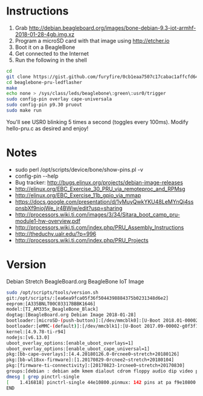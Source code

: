 # Instructions
1. Grab http://debian.beagleboard.org/images/bone-debian-9.3-iot-armhf-2018-01-28-4gb.img.xz
2. Program a microSD card with that image using http://etcher.io
3. Boot it on a BeagleBone
4. Get connected to the Internet
5. Run the following in the shell
```sh
cd
git clone https://gist.github.com/furyfire/0cb1eaa7507c17cabac1affcfd648204 beaglebone-pru-ledflasher
cd beaglebone-pru-ledflasher
make
echo none > /sys/class/leds/beaglebone\:green\:usr0/trigger
sudo config-pin overlay cape-universala
sudo config-pin p9.30 pruout
sudo make run
```

You'll see USR0 blinking 5 times a second (toggles every 100ms). Modify hello-pru.c as desired
and enjoy!

# Notes

* sudo perl /opt/scripts/device/bone/show-pins.pl -v
* config-pin --help
* Bug tracker: http://bugs.elinux.org/projects/debian-image-releases
* http://elinux.org/EBC_Exercise_30_PRU_via_remoteproc_and_RPMsg
* http://elinux.org/EBC_Exercise_11b_gpio_via_mmap
* https://docs.google.com/presentation/d/1yMuyQwkYKU48LeMYnQj4sspnsbXf9niojWe_jr4BWjw/edit?usp=sharing
* http://processors.wiki.ti.com/images/3/34/Sitara_boot_camp_pru-module1-hw-overview.pdf
* http://processors.wiki.ti.com/index.php/PRU_Assembly_Instructions
* http://theduchy.ualr.edu/?p=996
* http://processors.wiki.ti.com/index.php/PRU_Projects

# Version

Debian Stretch BeagleBoard.org BeagleBone IoT Image
```sh
sudo /opt/scripts/tools/version.sh
git:/opt/scripts/:[ea6ea9fca05f36f5044398884375b0231348d6e2]
eeprom:[A335BNLT00C03317BBBK1646]
model:[TI_AM335x_BeagleBone_Black]
dogtag:[BeagleBoard.org Debian Image 2018-01-28]
bootloader:[microSD-(push-button)]:[/dev/mmcblk0]:[U-Boot 2018.01-00002-g9aa111a004]
bootloader:[eMMC-(default)]:[/dev/mmcblk1]:[U-Boot 2017.09-00002-g0f3f1c7907]
kernel:[4.9.78-ti-r94]
nodejs:[v6.13.0]
uboot_overlay_options:[enable_uboot_overlays=1]
uboot_overlay_options:[enable_uboot_cape_universal=1]
pkg:[bb-cape-overlays]:[4.4.20180126.0-0rcnee0~stretch+20180126]
pkg:[bb-wl18xx-firmware]:[1.20170829-0rcnee2~stretch+20180104]
pkg:[firmware-ti-connectivity]:[20170823-1rcnee0~stretch+20170830]
groups:[debian : debian adm kmem dialout cdrom floppy audio dip video plugdev users systemd-journal i2c bluetooth netdev cloud9ide gpio pwm eqep admin spi tisdk weston-launch xenomai]
dmesg | grep pinctrl-single
[    1.416818] pinctrl-single 44e10800.pinmux: 142 pins at pa f9e10800 size 568
END
```